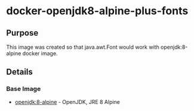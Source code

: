 # docker-openjdk8-alpine-plus-fonts

## Purpose

This image was created so that java.awt.Font would work with openjdk:8-alpine docker image.

## Details

### Base Image

* [openjdk:8-alpine](https://hub.docker.com/_/openjdk/) - OpenJDK, JRE 8 Alpine


